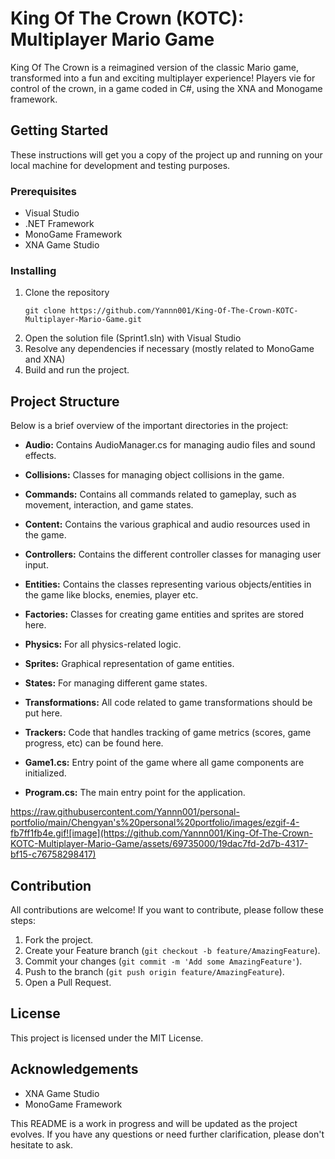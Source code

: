 # King Of The Crown (KOTC): Multiplayer Mario Game

King Of The Crown is a reimagined version of the classic Mario game, transformed into a fun and exciting multiplayer experience! Players vie for control of the crown, in a game coded in C#, using the XNA and Monogame framework.

## Getting Started

These instructions will get you a copy of the project up and running on your local machine for development and testing purposes.

### Prerequisites

- Visual Studio
- .NET Framework
- MonoGame Framework
- XNA Game Studio

### Installing

1. Clone the repository
    ```
    git clone https://github.com/Yannn001/King-Of-The-Crown-KOTC-Multiplayer-Mario-Game.git
    ```
2. Open the solution file (Sprint1.sln) with Visual Studio
3. Resolve any dependencies if necessary (mostly related to MonoGame and XNA)
4. Build and run the project.

## Project Structure

Below is a brief overview of the important directories in the project:

- **Audio:** Contains AudioManager.cs for managing audio files and sound effects.

- **Collisions:** Classes for managing object collisions in the game.

- **Commands:** Contains all commands related to gameplay, such as movement, interaction, and game states.

- **Content:** Contains the various graphical and audio resources used in the game.

- **Controllers:** Contains the different controller classes for managing user input.

- **Entities:** Contains the classes representing various objects/entities in the game like blocks, enemies, player etc.

- **Factories:** Classes for creating game entities and sprites are stored here.

- **Physics:** For all physics-related logic.

- **Sprites:** Graphical representation of game entities.

- **States:** For managing different game states.

- **Transformations:** All code related to game transformations should be put here.

- **Trackers:** Code that handles tracking of game metrics (scores, game progress, etc) can be found here.

- **Game1.cs:** Entry point of the game where all game components are initialized.

- **Program.cs:** The main entry point for the application.

https://raw.githubusercontent.com/Yannn001/personal-portfolio/main/Chengyan's%20personal%20portfolio/images/ezgif-4-fb7ff1fb4e.gif![image](https://github.com/Yannn001/King-Of-The-Crown-KOTC-Multiplayer-Mario-Game/assets/69735000/19dac7fd-2d7b-4317-bf15-c76758298417)

## Contribution

All contributions are welcome! If you want to contribute, please follow these steps:

1. Fork the project.
2. Create your Feature branch (`git checkout -b feature/AmazingFeature`).
3. Commit your changes (`git commit -m 'Add some AmazingFeature'`).
4. Push to the branch (`git push origin feature/AmazingFeature`).
5. Open a Pull Request.

## License

This project is licensed under the MIT License.

## Acknowledgements

- XNA Game Studio
- MonoGame Framework

This README is a work in progress and will be updated as the project evolves. If you have any questions or need further clarification, please don't hesitate to ask.
